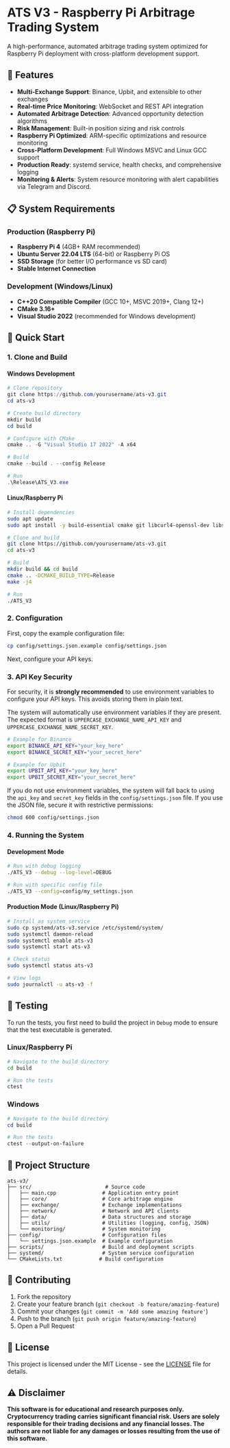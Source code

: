 # ATS V3 - Raspberry Pi Arbitrage Trading System

A high-performance, automated arbitrage trading system optimized for Raspberry Pi deployment with cross-platform development support.

## 🚀 **Features**

- **Multi-Exchange Support**: Binance, Upbit, and extensible to other exchanges
- **Real-time Price Monitoring**: WebSocket and REST API integration
- **Automated Arbitrage Detection**: Advanced opportunity detection algorithms
- **Risk Management**: Built-in position sizing and risk controls
- **Raspberry Pi Optimized**: ARM-specific optimizations and resource monitoring
- **Cross-Platform Development**: Full Windows MSVC and Linux GCC support
- **Production Ready**: systemd service, health checks, and comprehensive logging
- **Monitoring & Alerts**: System resource monitoring with alert capabilities via Telegram and Discord.

## 📋 **System Requirements**

### **Production (Raspberry Pi)**
- **Raspberry Pi 4** (4GB+ RAM recommended)
- **Ubuntu Server 22.04 LTS** (64-bit) or Raspberry Pi OS
- **SSD Storage** (for better I/O performance vs SD card)
- **Stable Internet Connection**

### **Development (Windows/Linux)**
- **C++20 Compatible Compiler** (GCC 10+, MSVC 2019+, Clang 12+)
- **CMake 3.16+**
- **Visual Studio 2022** (recommended for Windows development)

## 🔧 **Quick Start**

### **1. Clone and Build**

#### **Windows Development**
```powershell
# Clone repository
git clone https://github.com/yourusername/ats-v3.git
cd ats-v3

# Create build directory
mkdir build
cd build

# Configure with CMake
cmake .. -G "Visual Studio 17 2022" -A x64

# Build
cmake --build . --config Release

# Run
.\Release\ATS_V3.exe
```

#### **Linux/Raspberry Pi**
```bash
# Install dependencies
sudo apt update
sudo apt install -y build-essential cmake git libcurl4-openssl-dev libsqlite3-dev pkg-config

# Clone and build
git clone https://github.com/yourusername/ats-v3.git
cd ats-v3

# Build
mkdir build && cd build
cmake .. -DCMAKE_BUILD_TYPE=Release
make -j4

# Run
./ATS_V3
```

### **2. Configuration**

First, copy the example configuration file:
```bash
cp config/settings.json.example config/settings.json
```
Next, configure your API keys.

### **3. API Key Security**

For security, it is **strongly recommended** to use environment variables to configure your API keys. This avoids storing them in plain text.

The system will automatically use environment variables if they are present. The expected format is `UPPERCASE_EXCHANGE_NAME_API_KEY` and `UPPERCASE_EXCHANGE_NAME_SECRET_KEY`.

```bash
# Example for Binance
export BINANCE_API_KEY="your_key_here"
export BINANCE_SECRET_KEY="your_secret_here"

# Example for Upbit
export UPBIT_API_KEY="your_key_here"
export UPBIT_SECRET_KEY="your_secret_here"
```

If you do not use environment variables, the system will fall back to using the `api_key` and `secret_key` fields in the `config/settings.json` file. If you use the JSON file, secure it with restrictive permissions:
```bash
chmod 600 config/settings.json
```

### **4. Running the System**

#### **Development Mode**
```bash
# Run with debug logging
./ATS_V3 --debug --log-level=DEBUG

# Run with specific config file
./ATS_V3 --config=config/my_settings.json
```

#### **Production Mode (Linux/Raspberry Pi)**
```bash
# Install as system service
sudo cp systemd/ats-v3.service /etc/systemd/system/
sudo systemctl daemon-reload
sudo systemctl enable ats-v3
sudo systemctl start ats-v3

# Check status
sudo systemctl status ats-v3

# View logs
sudo journalctl -u ats-v3 -f
```

## 🧪 **Testing**

To run the tests, you first need to build the project in `Debug` mode to ensure that the test executable is generated.

### **Linux/Raspberry Pi**
```bash
# Navigate to the build directory
cd build

# Run the tests
ctest
```

### **Windows**
```powershell
# Navigate to the build directory
cd build

# Run the tests
ctest --output-on-failure
```

## 📁 **Project Structure**

```
ats-v3/
├── src/                        # Source code
│   ├── main.cpp               # Application entry point
│   ├── core/                  # Core arbitrage engine
│   ├── exchange/              # Exchange implementations
│   ├── network/               # Network and API clients
│   ├── data/                  # Data structures and storage
│   ├── utils/                 # Utilities (logging, config, JSON)
│   └── monitoring/            # System monitoring
├── config/                    # Configuration files
│   └── settings.json.example  # Example configuration
├── scripts/                   # Build and deployment scripts
├── systemd/                   # System service configuration
└── CMakeLists.txt            # Build configuration
```

## 🤝 **Contributing**

1. Fork the repository
2. Create your feature branch (`git checkout -b feature/amazing-feature`)
3. Commit your changes (`git commit -m 'Add some amazing feature'`)
4. Push to the branch (`git push origin feature/amazing-feature`)
5. Open a Pull Request

## 📄 **License**

This project is licensed under the MIT License - see the [LICENSE](LICENSE) file for details.

## ⚠️ **Disclaimer**

**This software is for educational and research purposes only. Cryptocurrency trading carries significant financial risk. Users are solely responsible for their trading decisions and any financial losses. The authors are not liable for any damages or losses resulting from the use of this software.**
